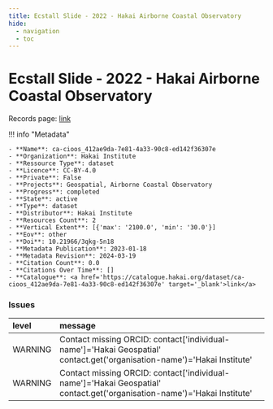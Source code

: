```yaml
---
title: Ecstall Slide - 2022 - Hakai Airborne Coastal Observatory
hide:
  - navigation
  - toc
---
```


# Ecstall Slide - 2022 - Hakai Airborne Coastal Observatory

Records page: <a href='https://catalogue.hakai.org/dataset/ca-cioos_412ae9da-7e81-4a33-90c8-ed142f36307e' target='_blank'>link</a>

<div id='map'></div>

!!! info "Metadata"
    
    - **Name**: ca-cioos_412ae9da-7e81-4a33-90c8-ed142f36307e 
    - **Organization**: Hakai Institute 
    - **Ressource Type**: dataset 
    - **Licence**: CC-BY-4.0 
    - **Private**: False 
    - **Projects**: Geospatial, Airborne Coastal Observatory 
    - **Progress**: completed 
    - **State**: active 
    - **Type**: dataset 
    - **Distributor**: Hakai Institute 
    - **Resources Count**: 2 
    - **Vertical Extent**: [{'max': '2100.0', 'min': '30.0'}] 
    - **Eov**: other 
    - **Doi**: 10.21966/3qkg-5n18 
    - **Metadata Publication**: 2023-01-18 
    - **Metadata Revision**: 2024-03-19 
    - **Citation Count**: 0.0 
    - **Citations Over Time**: [] 
    - **Catalogue**: <a href='https://catalogue.hakai.org/dataset/ca-cioos_412ae9da-7e81-4a33-90c8-ed142f36307e' target='_blank'>link</a> 

### Issues

| level   | message                                                                                                                 |
|:--------|:------------------------------------------------------------------------------------------------------------------------|
| WARNING | Contact missing ORCID: contact['individual-name']='Hakai Geospatial' contact.get('organisation-name')='Hakai Institute' |
| WARNING | Contact missing ORCID: contact['individual-name']='Hakai Geospatial' contact.get('organisation-name')='Hakai Institute' |

<script>
   document.addEventListener("DOMContentLoaded", function() {
    var map = L.map('map').setView([51.505, -125.09], 5);
    L.tileLayer('https://tile.openstreetmap.org/{z}/{x}/{y}.png', {
        maxZoom: 19,
        attribution: '&copy; <a href="http://www.openstreetmap.org/copyright">OpenStreetMap</a>'
    }).addTo(map);
    var geojsonFeature = {
        "type": "Feature",
        "properties": {
            "name" : "Ecstall Slide - 2022 - Hakai Airborne Coastal Observatory"
        },
        "geometry": {'type': 'Polygon', 'coordinates': [[[-129.8, 53.71], [-129.4, 53.71], [-129.4, 54.01], [-129.8, 54.01], [-129.8, 53.71]]]}
    }
    L.geoJSON(geojsonFeature).addTo(map);
   })
</script>